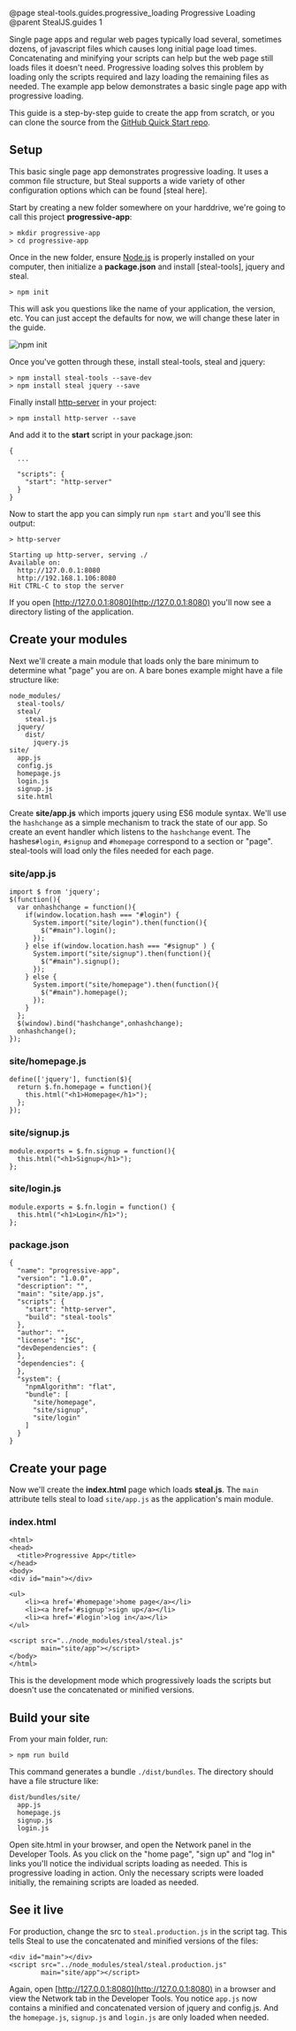 @page steal-tools.guides.progressive_loading Progressive Loading
@parent StealJS.guides 1

Single page apps and regular web pages typically load several, sometimes dozens, of javascript files which causes long initial page load times.
Concatenating and minifying your scripts can help but the web page still loads files it doesn't need. Progressive loading solves this problem by loading only the scripts required and lazy loading the remaining files as needed. The example app below demonstrates a basic single page app with progressive loading.

This guide is a step-by-step guide to create the app from scratch, or you can clone the source from the [GitHub Quick Start repo](https://github.com/stealjs/progressive-loading).

## Setup

This basic single page app demonstrates progressive loading. It uses a common file structure, but Steal supports a wide variety of other configuration options which can be found [steal here].

Start by creating a new folder somewhere on your harddrive, we're going to call this project **progressive-app**:

    > mkdir progressive-app
    > cd progressive-app

Once in the new folder, ensure [Node.js](http://nodejs.org/) is properly installed on your computer, then initialize a **package.json** and install [steal-tools], jquery and steal.

	> npm init

This will ask you questions like the name of your application, the version, etc. You can just accept the defaults for now, we will change these later in the guide.

<img src="https://cloud.githubusercontent.com/assets/361671/19776659/f67ee542-9c42-11e6-836c-6ac85fc71acb.png" alt="npm init" style="background: transparent; border: none;">

Once you've gotten through these, install steal-tools, steal and jquery:

	> npm install steal-tools --save-dev
	> npm install steal jquery --save

Finally install [http-server](https://www.npmjs.com/package/http-server) in your project:

    > npm install http-server --save

And add it to the **start** script in your package.json:

```
{
  ...

  "scripts": {
    "start": "http-server"
  }
}
```

Now to start the app you can simply run `npm start` and you'll see this output:

```
> http-server

Starting up http-server, serving ./
Available on:
  http://127.0.0.1:8080
  http://192.168.1.106:8080
Hit CTRL-C to stop the server
```

If you open [http://127.0.0.1:8080](http://127.0.0.1:8080) you'll now see a directory listing of the application.

## Create your modules

Next we'll create a main module that loads only the bare minimum to determine what "page" you are on. A bare bones example might have a file structure like:

    node_modules/
      steal-tools/
      steal/
        steal.js
      jquery/
        dist/
          jquery.js
    site/
      app.js
      config.js
      homepage.js
      login.js
      signup.js
      site.html


Create **site/app.js** which imports jquery using ES6 module syntax. We'll use the `hashchange` as a simple mechanism to
track the state of our app. So create an event handler which listens to the `hashchange` event. The hashes`#login`, `#signup` and `#homepage` correspond to a section or "page". steal-tools will load only the files needed for each page.

### site/app.js

	import $ from 'jquery';
	$(function(){
	  var onhashchange = function(){
		if(window.location.hash === "#login") {
		  System.import("site/login").then(function(){
			$("#main").login();
		  });
		} else if(window.location.hash === "#signup" ) {
		  System.import("site/signup").then(function(){
			$("#main").signup();
		  });
		} else {
		  System.import("site/homepage").then(function(){
			$("#main").homepage();
		  });
		}
	  };
	  $(window).bind("hashchange",onhashchange);
	  onhashchange();
	});

### site/homepage.js

	define(['jquery'], function($){
	  return $.fn.homepage = function(){
		this.html("<h1>Homepage</h1>");
	  };
	});
    
### site/signup.js

	module.exports = $.fn.signup = function(){
	  this.html("<h1>Signup</h1>");
	};

### site/login.js

	module.exports = $.fn.login = function() {
	  this.html("<h1>Login</h1>");
	};

### package.json

```
{
  "name": "progressive-app",
  "version": "1.0.0",
  "description": "",
  "main": "site/app.js",
  "scripts": {
    "start": "http-server",
    "build": "steal-tools"
  },
  "author": "",
  "license": "ISC",
  "devDependencies": {
  },
  "dependencies": {
  },
  "system": {
    "npmAlgorithm": "flat",
    "bundle": [
      "site/homepage",
      "site/signup",
      "site/login"
    ]
  }
}
```

## Create your page

Now we'll create the **index.html** page which loads **steal.js**. The `main` attribute tells steal to load `site/app.js` as the application's main module.

### index.html
    
    <html>
    <head>
	  <title>Progressive App</title>
	</head>
	<body>
	<div id="main"></div>

	<ul>
		<li><a href='#homepage'>home page</a></li>
		<li><a href='#signup'>sign up</a></li>
		<li><a href='#login'>log in</a></li>
	</ul>

	<script src="../node_modules/steal/steal.js"
			main="site/app"></script>
    </body>
	</html>

This is the development mode which progressively loads the scripts but doesn't use the concatenated or minified versions.

## Build your site

From your main folder, run:

    > npm run build

This command generates a bundle `./dist/bundles`. The directory should have a file structure like:

    dist/bundles/site/
      app.js
      homepage.js
      signup.js
      login.js

Open site.html in your browser, and open the Network panel in the Developer Tools. As you click on the "home page", "sign up" and "log in" links you'll notice the individual scripts loading as needed. This is progressive loading in action. Only the necessary scripts were loaded initially, the remaining scripts are loaded as needed.

## See it live

For production, change the src to `steal.production.js` in the script tag. This tells Steal to use the concatenated and minified versions of the files:

    <div id="main"></div>
    <script src="../node_modules/steal/steal.production.js"
            main="site/app"></script>

Again, open [http://127.0.0.1:8080](http://127.0.0.1:8080) in a browser and view the Network tab in the Developer Tools. You notice `app.js` now contains a minified and concatenated version of jquery and config.js. And the `homepage.js`, `signup.js` and `login.js` are only loaded when needed.
